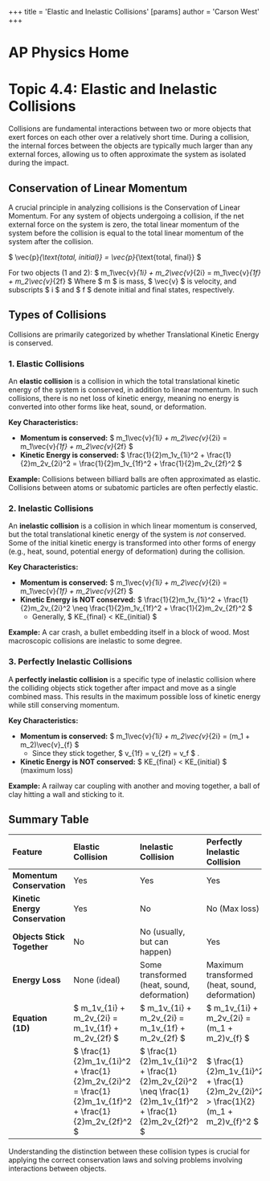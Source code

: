 +++
 title = 'Elastic and Inelastic Collisions'
[params]
	author = 'Carson West'
+++
# AP Physics Home
# Topic 4.4: Elastic and Inelastic Collisions

Collisions are fundamental interactions between two or more objects that exert forces on each other over a relatively short time. During a collision, the internal forces between the objects are typically much larger than any external forces, allowing us to often approximate the system as isolated during the impact.

## Conservation of Linear Momentum

A crucial principle in analyzing collisions is the Conservation of Linear Momentum. For any system of objects undergoing a collision, if the net external force on the system is zero, the total linear momentum of the system before the collision is equal to the total linear momentum of the system after the collision.

 $ 
\vec{p}_{\text{total, initial}} = \vec{p}_{\text{total, final}}
 $ 

For two objects (1 and 2):
 $ 
m_1\vec{v}_{1i} + m_2\vec{v}_{2i} = m_1\vec{v}_{1f} + m_2\vec{v}_{2f}
 $ 
Where  $ m $  is mass,  $ \vec{v} $  is velocity, and subscripts  $ i $  and  $ f $  denote initial and final states, respectively.

## Types of Collisions

Collisions are primarily categorized by whether Translational Kinetic Energy is conserved.

### 1. Elastic Collisions

An **elastic collision** is a collision in which the total translational kinetic energy of the system is conserved, in addition to linear momentum. In such collisions, there is no net loss of kinetic energy, meaning no energy is converted into other forms like heat, sound, or deformation.

**Key Characteristics:**
*   **Momentum is conserved:**  $ m_1\vec{v}_{1i} + m_2\vec{v}_{2i} = m_1\vec{v}_{1f} + m_2\vec{v}_{2f} $ 
*   **Kinetic Energy is conserved:**  $ \frac{1}{2}m_1v_{1i}^2 + \frac{1}{2}m_2v_{2i}^2 = \frac{1}{2}m_1v_{1f}^2 + \frac{1}{2}m_2v_{2f}^2 $ 

**Example:** Collisions between billiard balls are often approximated as elastic. Collisions between atoms or subatomic particles are often perfectly elastic.

### 2. Inelastic Collisions

An **inelastic collision** is a collision in which linear momentum is conserved, but the total translational kinetic energy of the system is *not* conserved. Some of the initial kinetic energy is transformed into other forms of energy (e.g., heat, sound, potential energy of deformation) during the collision.

**Key Characteristics:**
*   **Momentum is conserved:**  $ m_1\vec{v}_{1i} + m_2\vec{v}_{2i} = m_1\vec{v}_{1f} + m_2\vec{v}_{2f} $ 
*   **Kinetic Energy is NOT conserved:**  $ \frac{1}{2}m_1v_{1i}^2 + \frac{1}{2}m_2v_{2i}^2 \neq \frac{1}{2}m_1v_{1f}^2 + \frac{1}{2}m_2v_{2f}^2 $ 
    *   Generally,  $ KE_{final} < KE_{initial} $ 

**Example:** A car crash, a bullet embedding itself in a block of wood. Most macroscopic collisions are inelastic to some degree.

### 3. Perfectly Inelastic Collisions

A **perfectly inelastic collision** is a specific type of inelastic collision where the colliding objects stick together after impact and move as a single combined mass. This results in the maximum possible loss of kinetic energy while still conserving momentum.

**Key Characteristics:**
*   **Momentum is conserved:**  $ m_1\vec{v}_{1i} + m_2\vec{v}_{2i} = (m_1 + m_2)\vec{v}_{f} $ 
    *   Since they stick together,  $ v_{1f} = v_{2f} = v_f $ .
*   **Kinetic Energy is NOT conserved:**  $ KE_{final} < KE_{initial} $  (maximum loss)

**Example:** A railway car coupling with another and moving together, a ball of clay hitting a wall and sticking to it.

## Summary Table

| Feature                 | Elastic Collision                               | Inelastic Collision                          | Perfectly Inelastic Collision                      |
| :---------------------- | :---------------------------------------------- | :------------------------------------------- | :------------------------------------------------- |
| **Momentum Conservation** | Yes                                             | Yes                                          | Yes                                                |
| **Kinetic Energy Conservation** | Yes                                             | No                                           | No (Max loss)                                      |
| **Objects Stick Together** | No                                              | No (usually, but can happen)                 | Yes                                                |
| **Energy Loss**         | None (ideal)                                    | Some transformed (heat, sound, deformation)  | Maximum transformed (heat, sound, deformation)     |
| **Equation (1D)**       |  $ m_1v_{1i} + m_2v_{2i} = m_1v_{1f} + m_2v_{2f} $  |  $ m_1v_{1i} + m_2v_{2i} = m_1v_{1f} + m_2v_{2f} $  |  $ m_1v_{1i} + m_2v_{2i} = (m_1 + m_2)v_{f} $          |
|                         |  $ \frac{1}{2}m_1v_{1i}^2 + \frac{1}{2}m_2v_{2i}^2 = \frac{1}{2}m_1v_{1f}^2 + \frac{1}{2}m_2v_{2f}^2 $  |  $ \frac{1}{2}m_1v_{1i}^2 + \frac{1}{2}m_2v_{2i}^2 \neq \frac{1}{2}m_1v_{1f}^2 + \frac{1}{2}m_2v_{2f}^2 $  |  $ \frac{1}{2}m_1v_{1i}^2 + \frac{1}{2}m_2v_{2i}^2 > \frac{1}{2}(m_1 + m_2)v_{f}^2 $  |

Understanding the distinction between these collision types is crucial for applying the correct conservation laws and solving problems involving interactions between objects.
